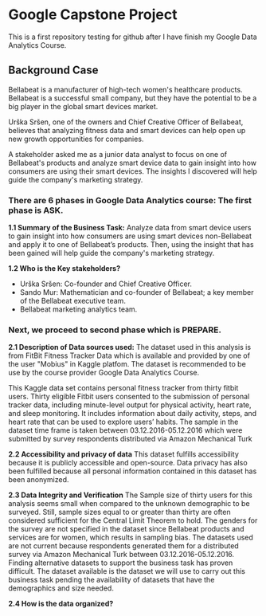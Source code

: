 # Google Capstone Project
This is a first repository testing for github after I have finish my Google Data Analytics Course.
## Background Case
Bellabeat is a manufacturer of high-tech women's healthcare products. Bellabeat is a successful small company, but they have the potential to be a big player in the global smart devices market.

Urška Sršen, one of the owners and Chief Creative Officer of Bellabeat, believes that analyzing fitness data and smart devices can help open up new growth opportunities for companies.

A stakeholder asked me as a junior data analyst to focus on one of Bellabeat's products and analyze smart device data to gain insight into how consumers are using their smart devices. The insights I discovered will help guide the company's marketing strategy.

### There are 6 phases in Google Data Analytics course: The first phase is ASK.
**1.1 Summary of the Business Task:**  Analyze data from smart device users to gain insight into how consumers are using smart devices non-Bellabeat and apply it to one of Bellabeat’s products. Then, using the insight that has been gained will help guide the company's marketing strategy.

**1.2 Who is the Key stakeholders?** 
- Urška Sršen: Co-founder and Chief Creative Officer.
- Sando Mur: Mathematician and co-founder of Bellabeat; a key member of the Bellabeat executive team.
- Bellabeat marketing analytics team.

### Next, we proceed to second phase which is PREPARE.
**2.1 Description of Data sources used:** 
The dataset used in this analysis is from FitBit Fitness Tracker Data which is available and provided by one of the user "Mobius" in Kaggle platfom.
The dataset is recommended to be use by the course provider Google Data Analytics Course.

This Kaggle data set contains personal fitness tracker from thirty fitbit users. Thirty eligible Fitbit users consented to the submission of personal tracker data, including minute-level output for physical activity, heart rate, and sleep monitoring. It includes information about daily activity, steps, and heart rate that can be used to explore users’ habits. The sample in the dataset time frame is taken between 03.12.2016-05.12.2016 which were submitted by survey respondents distributed via Amazon Mechanical Turk

**2.2 Accessibility and privacy of data**
This dataset fulfills accessibility because it is publicly accessible and open-source. Data privacy has also been fulfilled because all personal information contained in this dataset has been anonymized.

**2.3 Data Integrity and Verification**
The Sample size of thirty users for this analysis seems small when compared to the unknown demographic to be surveyed. Still, sample sizes equal to or greater than thirty are often considered sufficient for the Central Limit Theorem to hold. The genders for the survey are not specified in the dataset since Bellabeat products and services are for women, which results in sampling bias. The datasets used are not current because respondents generated them for a distributed survey via Amazon Mechanical Turk between 03.12.2016-05.12.2016. Finding alternative datasets to support the business task has proven difficult. The dataset available is the dataset we will use to carry out this business task pending the availability of datasets that have the demographics and size needed.

**2.4 How is the data organized?**
